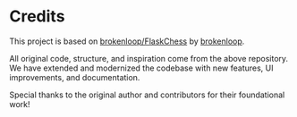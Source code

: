# Credits

This project is based on [brokenloop/FlaskChess](https://github.com/brokenloop/FlaskChess) by [brokenloop](https://github.com/brokenloop).

All original code, structure, and inspiration come from the above repository. We have extended and modernized the codebase with new features, UI improvements, and documentation.

Special thanks to the original author and contributors for their foundational work! 
